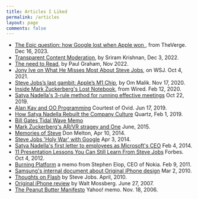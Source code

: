 ```yaml
---
title: Articles I Liked
permalink: /articles
layout: page
comments: false
---
```

* [The Epic question: how Google lost when Apple won
](./assets/EpicQuestion.pdf), from TheVerge. Dec 16, 2023.
* [Transparent Content Moderation](https://sriramk.com/transparent-content-moderation), by Sriram Krishnan, Dec 3, 2022.
* [The need to Read](http://paulgraham.com/read.html), by Paul Graham, Nov 2022.
*   [Jony Ive on What He Misses Most About Steve Jobs](./assets/jonyive_on_stevejobs_10th_anniversary.pdf), on WSJ. Oct 4, 2021.
*   [Steve Jobs’s last gambit: Apple’s M1 Chip](https://om.co/2020/11/17/why-m1-chip-by-apple-matters/), by Om Malik. Nov 17, 2020.
*   [Inside Mark Zuckerberg's Lost Notebook](./assets/notebookofmarkz.pdf), from Wired. Feb 12, 2020.
*   [Satya Nadella's 3-rule method for running effective meetings](https://www.businessinsider.com/microsoft-ceo-satya-nadellas-3-rule-method-for-running-meetings-2019-8) Oct 22, 2019.
*   [Alan Kay and OO Programming](https://ovid.github.io/articles/alan-kay-and-oo-programming.html) Courtest of Ovid. Jun 17, 2019.
*   [How Satya Nadella Rebuilt the Company Culture](https://qz.com/work/1539071/how-microsoft-ceo-satya-nadella-rebuilt-the-company-culture/) Quartz, Feb 1, 2019.
*   [Bill Gates Tidal Wave Memo](./assets/the_internet_tidal_wave_by_bill_gates.pdf)
*   [Mark Zuckerberg's AR/VR stragey and One](https://www.scribd.com/document/399594551/2015-06-22-MARK-S-VISION) June, 2015.
*   [Memories of Steve](./assets/memories_of_steve_by_don_melton.pdf) Don Melton, Apr 10, 2014.
*   [Steve Jobs 'Holy War' with Google](https://www.engadget.com/2014/04/03/steve-jobs-email-2011-holy-war-with-google/?guccounter=1) Apr 3, 2014.
*   [Satya Nadella's first letter to employees as Microsoft's CEO](./assets/satyamemo.pdf) Feb 4, 2014.
*   [11 Presentation Lessons You Can Still Learn From Steve Jobs](https://www.forbes.com/sites/carminegallo/2012/10/04/11-presentation-lessons-you-can-still-learn-from-steve-jobs/#14550242dde3) Forbes. Oct 4, 2012.
*   [Burning Platform](./assets/burning_platform_by_stephen_elop.pdf) a memo from Stephen Elop, CEO of Nokia. Feb 9, 2011.
*   [Samsung's internal document about Original iPhone design](https://www.scribd.com/doc/102317767/Samsung-Relative-Evaluation-Report-on-S1-iPhone?ad_group=66960X1514734Xb9024b077b73ac1d3d9dc8fc22af368a&campaign=SkimbitLtd&keyword=660149026&medium=affiliate&source=hp_affiliate) Mar 2, 2010.
*   [Thoughts on Flash](./assets/thoughts_on_flash_by_steve_jobs.pdf) by Steve Jobs. April, 2010.
*   [Original iPhone review](https://www.wsj.com/articles/SB118289311361649057) by Walt Mossberg. June 27, 2007.
*   [The Peanut Butter Manifesto](https://www.wsj.com/articles/SB116379821933826657) Yahoo! memo. Nov. 18, 2006.